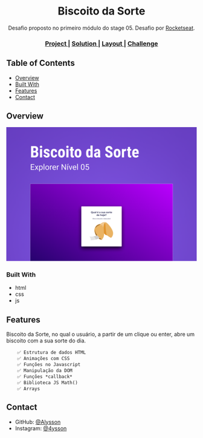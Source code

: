 <h1 align="center">Biscoito da Sorte</h1>

<div align="center">
    Desafio proposto no primeiro módulo do stage 05. 
    Desafio por <a href="https://rocketseat.com.br">Rocketseat</a>.
</div>

<div align="center">
  <h3>
    <a href="https://alrenp.github.io/foguetes/Explorer/projects/stage05/01-biscoitdo-da-sorte/" target="_blank">
      Project
    </a>
    <span> | </span>
    <a href="https://github.com/AlRenp/foguetes/tree/main/Explorer/projects/stage05/01-biscoitdo-da-sorte" target="_blank">
      Solution
    </a>
    <span> | </span>
    <a href="https://www.figma.com/community/file/1182751789348533739">
      Layout
    </a>
    <span> | </span>
    <a href="https://efficient-sloth-d85.notion.site/Biscoito-da-Sorte-3ec5cf82a6dc41eb9672f21351a309b8">
      Challenge
    </a>
  </h3>
</div>

<!-- TABLE OF CONTENTS -->

## Table of Contents

- [Overview](#overview)
- [Built With](#built-with)
- [Features](#features)
- [Contact](#contact)

<!-- OVERVIEW -->

## Overview
![screenshot](.github/preview.png)


### Built With

<!-- This section should list any major frameworks that you built your project using. Here are a few examples.-->

- html
- css
- js

## Features

<!-- List the features of your application or follow the template. Don't share the figma file here :) -->

<p>
    Biscoito da Sorte, no qual o usuário, a partir de um clique ou enter, abre um biscoito com a sua sorte do dia.
    
        ✅ Estrutura de dados HTML  
        ✅ Animações com CSS 
        ✅ Funções no Javascript 
        ✅ Manipulação da DOM 
        ✅ Funções *callback* 
        ✅ Biblioteca JS Math() 
        ✅ Arrays 
</p>

## Contact

<!-- - Website [your-website.com](https://{your-web-site-link}) -->

- GitHub: [@Alysson](https://github.com/alrenp)
- Instagram: [@4ysson](https://instagram.com/4ysson)
